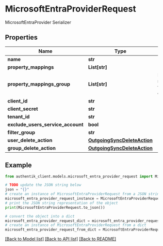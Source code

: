 # MicrosoftEntraProviderRequest

MicrosoftEntraProvider Serializer

## Properties

Name | Type | Description | Notes
------------ | ------------- | ------------- | -------------
**name** | **str** |  | 
**property_mappings** | **List[str]** |  | [optional] 
**property_mappings_group** | **List[str]** | Property mappings used for group creation/updating. | [optional] 
**client_id** | **str** |  | 
**client_secret** | **str** |  | 
**tenant_id** | **str** |  | 
**exclude_users_service_account** | **bool** |  | [optional] 
**filter_group** | **str** |  | [optional] 
**user_delete_action** | [**OutgoingSyncDeleteAction**](OutgoingSyncDeleteAction.md) |  | [optional] 
**group_delete_action** | [**OutgoingSyncDeleteAction**](OutgoingSyncDeleteAction.md) |  | [optional] 

## Example

```python
from authentik_client.models.microsoft_entra_provider_request import MicrosoftEntraProviderRequest

# TODO update the JSON string below
json = "{}"
# create an instance of MicrosoftEntraProviderRequest from a JSON string
microsoft_entra_provider_request_instance = MicrosoftEntraProviderRequest.from_json(json)
# print the JSON string representation of the object
print(MicrosoftEntraProviderRequest.to_json())

# convert the object into a dict
microsoft_entra_provider_request_dict = microsoft_entra_provider_request_instance.to_dict()
# create an instance of MicrosoftEntraProviderRequest from a dict
microsoft_entra_provider_request_from_dict = MicrosoftEntraProviderRequest.from_dict(microsoft_entra_provider_request_dict)
```
[[Back to Model list]](../README.md#documentation-for-models) [[Back to API list]](../README.md#documentation-for-api-endpoints) [[Back to README]](../README.md)


